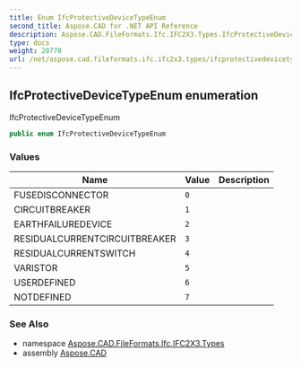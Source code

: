 ```yaml
---
title: Enum IfcProtectiveDeviceTypeEnum
second_title: Aspose.CAD for .NET API Reference
description: Aspose.CAD.FileFormats.Ifc.IFC2X3.Types.IfcProtectiveDeviceTypeEnum enum. IfcProtectiveDeviceTypeEnum
type: docs
weight: 20770
url: /net/aspose.cad.fileformats.ifc.ifc2x3.types/ifcprotectivedevicetypeenum/
---
```

## IfcProtectiveDeviceTypeEnum enumeration

IfcProtectiveDeviceTypeEnum

```csharp
public enum IfcProtectiveDeviceTypeEnum
```

### Values

| Name | Value | Description |
| --- | --- | --- |
| FUSEDISCONNECTOR | `0` |  |
| CIRCUITBREAKER | `1` |  |
| EARTHFAILUREDEVICE | `2` |  |
| RESIDUALCURRENTCIRCUITBREAKER | `3` |  |
| RESIDUALCURRENTSWITCH | `4` |  |
| VARISTOR | `5` |  |
| USERDEFINED | `6` |  |
| NOTDEFINED | `7` |  |

### See Also

* namespace [Aspose.CAD.FileFormats.Ifc.IFC2X3.Types](../../aspose.cad.fileformats.ifc.ifc2x3.types/)
* assembly [Aspose.CAD](../../)


